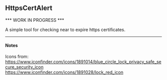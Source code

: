 ﻿## HttpsCertAlert

*** WORK IN PROGRESS ***

A simple tool for checking near to expire https certificates.


---

#### Notes

Icons from:
https://www.iconfinder.com/icons/1891014/blue_circle_lock_privacy_safe_secure_security_icon
https://www.iconfinder.com/icons/1891028/lock_red_icon


